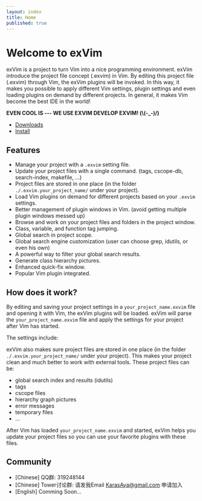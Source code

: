 ```yaml
---
layout: index
title: Home
published: true
---
```


# Welcome to exVim

exVim is a project to turn Vim into a nice programming environment. exVim introduce the project file concept (.exvim) in Vim. By editing this project file (.exvim) through Vim, the exVim plugins will be invoked. In this way, it makes you possible to apply different Vim settings, plugin settings and even loading plugins on demand by different projects. In general, it makes Vim become the best IDE in the world!

**EVEN COOL IS --- WE USE EXVIM DEVELOP EXVIM! (\\(-_-)/)**

- [Downloads](downloads)
- [Install](docs/install)

## Features

- Manage your project with a `.exvim` setting file.
- Update your project files with a single command. (tags, cscope-db, search-index, makefile, ...)
- Project files are stored in one place (in the folder `./.exvim.your_project_name/` under your project).
- Load Vim plugins on demand for different projects based on your `.exvim` settings.
- Better management of plugin windows in Vim. (avoid getting multiple plugin windows messed up)  
- Browse and work on your project files and folders in the project window.
- Class, variable, and function tag jumping.
- Global search in project scope. 
- Global search engine customization (user can choose grep, idutils, or even his own)
- A powerful way to filter your global search results.
- Generate class hierarchy pictures. 
- Enhanced quick-fix window.
- Popular Vim plugin integrated.

## How does it work?

By editing and saving your project settings in a `your_project_name.exvim` file and opening it with Vim, the exVim plugins 
will be loaded.  exVim will parse the `your_project_name.exvim` file and apply the settings for your project after Vim
has started.

The settings include:

exVim also makes sure project files are stored in one place (in the folder `./.exvim.your_project_name/` under your project). 
This makes your project clean and much better to work with external tools. These project files can be:

- global search index and results (idutils)
- tags
- cscope files
- hierarchy graph pictures
- error messages
- temporary files
- ...

After Vim has loaded `your_project_name.exvim` and started, exVim helps you update your project files so you 
can use your favorite plugins with these files.

## Community

- [Chinese] QQ群: 319248144
- [Chinese] Tower讨论群: 请发我Email KarasAya@gmail.com 申请加入
- [English] Comming Soon...